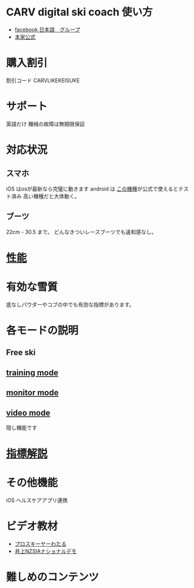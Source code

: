 
# CARV digital ski coach 使い方
- [facebook 日本語　グループ](https://www.facebook.com/groups/3614432661980637)
- [本家公式](https://getcarv.com/?rfsn=6298461.1001dbb&utm_source=affiliate&utm_medium=refersion&utm_campaign=referral)

# 購入割引
割引コード CARVLIKEKEISUKE
# サポート
英語だけ
機械の故障は無期限保証

# 対応状況
## スマホ
iOS はosが最新なら完璧に動きます
android は [この機種](https://help.getcarv.com/en/articles/4621973-android-compatibility-testing)が公式で使えるとテスト済み
高い機種だと大体動く。
## ブーツ
22cm - 30.5 まで。
どんなきついレースブーツでも違和感なし。

# [性能](spec)
# 有効な雪質
底なしパウダーやコブの中でも有効な指標があります。
<!-- start custom head snippets, customize with your own _includes/head-custom.html file -->
# 各モードの説明
## Free ski
## [training mode](training_mode)
## [monitor mode](monitor_mode)
## [video mode](video_mode)
隠し機能です

# [指標解説](metrics_description)
# その他機能
iOS ヘルスケアアプリ連携

# ビデオ教材
- [プロスキーヤーわたる](https://youtu.be/-QfiVrhZFtM)
- [井上NZSIAナショナルデモ](https://www.youtube.com/watch?v=VQEFH8Q-CN8&list=PLO7NcdLgqnkL1071hhEiTu2Q0Y0sMDHgq&t=0s)

# 難しめのコンテンツ
